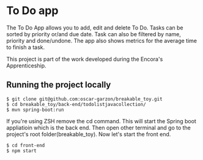 # To Do app

The To Do App allows you to add, edit and delete To Do. Tasks can be sorted by priority or/and due date. Task can also be filtered by name, 
priority and done/undone.  The app also shows metrics for the average time to finish a task.

This project is part of the work developed during the Encora's Apprenticeship.

## Running the project locally ##
```
$ git clone git@github.com:oscar-garzon/breakable_toy.git
$ cd breakable_toy/back-end/todolistjavacollection/ 
$ mvn spring-boot:run
```
If you're using ZSH remove the cd command.
This will start the Spring boot appliatioin which is the back end.
Then open other terminal and go to the project's root folder(breakable_toy).
Now let's start the front end.
```
$ cd front-end
$ npm start
```


